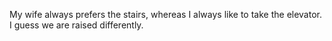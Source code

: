 My wife always prefers the stairs, whereas I always like to take the elevator. I guess we are raised differently.
